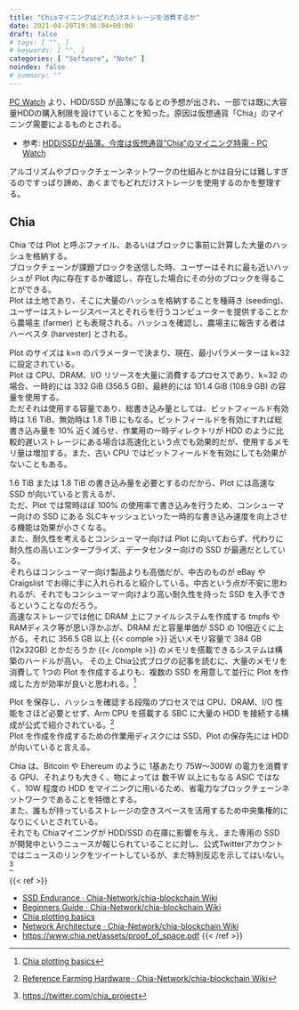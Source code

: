 ```yaml
---
title: "Chiaマイニングはどれだけストレージを消費するか"
date: 2021-04-20T19:36:04+09:00
draft: false
# tags: [ "", ]
# keywords: [ "", ]
categories: [ "Software", "Note" ]
noindex: false
# summary: ""
---
```


[PC Watch](https://pc.watch.impress.co.jp) より、HDD/SSD が品薄になるとの予想が出され、一部では既に大容量HDDの購入制限を設けていることを知った。原因は仮想通貨「Chia」のマイニング需要によるものとされる。  

 * 参考: [HDD/SSDが品薄。今度は仮想通貨“Chia”のマイニング特需 - PC Watch](https://pc.watch.impress.co.jp/docs/news/1319789.html)

アルゴリズムやブロックチェーンネットワークの仕組みとかは自分には難しすぎるのですっぱり諦め、あくまでもどれだけストレージを使用するのかを整理する。  

## Chia

Chia では Plot と呼ぶファイル、あるいはブロックに事前に計算した大量のハッシュを格納する。  
ブロックチェーンが課題ブロックを送信した時、ユーザーはそれに最も近いハッシュが Plot 内に存在するか確認し、存在した場合にその分のブロックを得ることができる。  
Plot は土地であり、そこに大量のハッシュを格納することを種蒔き (seeding)、ユーザーはストレージスペースとそれらを行うコンピューターを提供することから農場主 (farmer) とも表現される。ハッシュを確認し、農場主に報告する者はハーベスタ (harvester) とされる。  

Plot のサイズは k=n のパラメーターで決まり、現在、最小パラメーターは k=32 に設定されている。  
Plot は CPU、DRAM、I/O リソースを大量に消費するプロセスであり、k=32 の場合、一時的には 332 GiB (356.5 GB)、最終的には 101.4 GiB (108.9 GB) の容量を使用する。  
ただそれは使用する容量であり、総書き込み量としては、ビットフィールド有効時は 1.6 TiB、無効時は 1.8 TiB にもなる。ビットフィールドを有効にすれば総書き込み量を 10% 近く減らせ、作業用の一時ディレクトリが HDD のように比較的遅いストレージにある場合は高速化という点でも効果的だが、使用するメモリ量は増加する。また、古い CPU ではビットフィールドを有効にしても効果がないこともある。  

1.6 TiB または 1.8 TiB の書き込み量を必要とするのだから、Plot には高速な SSD が向いていると言えるが、  
ただ、Plot では常時ほぼ 100% の使用率で書き込みを行うため、コンシューマー向けの SSD にある SLCキャッシュといった一時的な書き込み速度を向上させる機能は効果が小さくなる。  
また、耐久性を考えるとコンシューマー向けは Plot に向いておらず、代わりに耐久性の高いエンタープライズ、データセンター向けの SSD が最適だとしている。  
それらはコンシューマー向け製品よりも高価だが、中古のものが eBay や Craigslist でお得に手に入れられると紹介している。中古という点が不安に思われるが、それでもコンシューマー向けより高い耐久性を持った SSD を入手できるということなのだろう。  
高速なストレージでは他に DRAM 上にファイルシステムを作成する tmpfs や RAMディスク等が思い浮かぶが、DRAM だと容量単価が SSD の 10倍近くに上がる。それに 356.5 GB 以上 {{< comple >}} 近いメモリ容量で 384 GB (12x32GB) とかだろうか {{< /comple >}} のメモリを搭載できるシステムは構築のハードルが高い。
その上 Chia公式ブログの記事を読むに、大量のメモリを消費して 1つの Plot を作成するよりも、複数の SSD を用意して並行に Plot を作成した方が効率が良いと思われる。[^chia-blog]  

Plot を保存し、ハッシュを確認する段階のプロセスでは CPU、DRAM、I/O 性能をさほど必要とせず、Arm CPU を搭載する SBC に大量の HDD を接続する構成が公式で紹介されている。[^farming-sbc]  
Plot を作成を作成するための作業用ディスクには SSD、Plot の保存先には HDD が向いていると言える。  

Chia は、Bitcoin や Ehereum のように 1基あたり 75W〜300W の電力を消費する GPU、それよりも大きく、物によっては 数千W 以上にもなる ASIC ではなく、10W 程度の HDD をマイニングに用いるため、省電力なブロックチェーンネットワークであることを特徴とする。  
また、誰もが持っているストレージの空きスペースを活用するため中央集権的になりにくいとされている。  
それでも Chiaマイニングが HDD/SSD の在庫に影響を与え、また専用の SSD が開発中というニュースが報じられていることに対し、公式Twitterアカウントではニュースのリンクをツイートしているが、まだ特別反応を示してはいない。[^chia-tw]  

[^chia-tw]: <https://twitter.com/chia_project>
[^farming-sbc]: [Reference Farming Hardware · Chia-Network/chia-blockchain Wiki](https://github.com/Chia-Network/chia-blockchain/wiki/Reference-Farming-Hardware)
[^chia-blog]: [Chia plotting basics](https://www.chia.net/2021/02/22/plotting-basics.html)

{{< ref >}}
 * [SSD Endurance · Chia-Network/chia-blockchain Wiki](https://github.com/Chia-Network/chia-blockchain/wiki/SSD-Endurance)
 * [Beginners Guide · Chia-Network/chia-blockchain Wiki](https://github.com/Chia-Network/chia-blockchain/wiki/Beginners-Guide)
 * [Chia plotting basics](https://www.chia.net/2021/02/22/plotting-basics.html)
 * [Network Architecture · Chia-Network/chia-blockchain Wiki](https://github.com/Chia-Network/chia-blockchain/wiki/Network-Architecture)
 * <https://www.chia.net/assets/proof_of_space.pdf>
{{< /ref >}}
